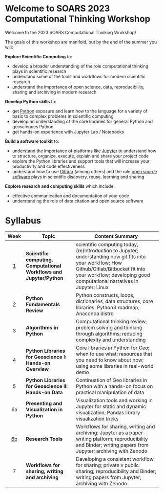 Welcome to SOARS 2023 Computational Thinking Workshop
=====================================================


Welcome to the 2023 SOARS Computational Thinking Workshop!

The goals of this workshop are manifold, but by the end of the summer you will:

**Explore Scientific Computing** to:

* develop a broader understanding of the role computational thinking plays in scientific research
* understand some of the tools and workflows for modern scientific research
* understand the importance of open science, data, reproducibility, sharing and archiving in modern research

**Develop Python skills** to:
* get [Python](https://python.org) exposure and learn how to the language for a variety of basic to complex problems in scientific computing
* develop an understanding of the core libraries for general Python and geosciences Python
* get hands-on experience with Jupyter Lab / Notebooks

**Build a software toolkit** to: 
* understand the importance of platforms like [Jupyter](https://jupyter.org) to understand how to structure, organize, execute, explain and share your project code
* explore the Python libraries and support tools that will increase your productivity and code effectiveness
* understand how to use [Github](https://github.com) (among others) and the role [open source software]() plays in scientific discovery, reuse, learning and sharing 

**Explore research and computing skills** which include:
* effective communication and documentation of your code
* understanding the role of data citation and open source software

# Syllabus


|  **Week** | **Topic**             |   **Content Summary**      |
|:---------:|-----------------------|----------------------------|
|  [1](./week01)    |   **Scientific computing, Computational Workflows and Jupyter/Python** | scientific computing today, (re)Introduction to Jupyter; understanding how git fits into your workflow; How Github/Gitlab/Bitbucket fit into your workflow; developing good computational narratives in Jupyter; Linux |
|  [2](./week02)    | **Python Fundamentals Review**                   |  Python constructs, loops, dictionaries, data structures, core libraries, Python3 roadmap, Anaconda distro |
|  3    | **Algorithms in Python**                         | Computational thinking review; problem solving and thinking through algorithms; reducing complexity and understanding |
|  4    | **Python Libraries for Geoscience I: Hands-on Overview** | Core libraries in Python for Geo; when to use what; resources that you need to know about now; using some libraries in real-world demo |
|  5    | **Python Libraries for Geoscience II: Hands-on Data** | Continuation of Geo libraries in Python with a hands-on focus on practical manipulation of data |
|  6a    | **Presenting and Visualization in Python** | Visualization tools and working in Jupyter for static and dynamic visualization; Pandas library visualization tricks |
|  [6b](./week06b.md)     | **Research Tools** | Workflows for sharing, writing and archiving;  Jupyter as a paper-writing platform; reproducibility and Binder;  writing papers from Jupyter; archiving with Zenodo |
|  7    | **Workflows for sharing, writing and archiving**  | Developing a consistent workflow for sharing; private v public sharing; reproducibility and Binder; writing papers from Jupyter; archiving with Zenodo |



